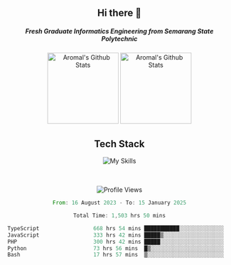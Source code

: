 <div align="center">
  <h2>Hi there 👋</h2>

  <h5>Fresh Graduate Informatics Engineering from Semarang State Polytechnic</h5>

  <img
    height="160"
    alt="Aromal's Github Stats"
    src="https://github-readme-stats.vercel.app/api?username=dafariski77&show_icons=true&theme=tokyonight&count_private=true"
  />
  <img
    alt="Aromal's Github Stats"
    height="160"
    src="https://github-readme-stats.vercel.app/api/top-langs/?username=dafariski77&layout=compact&theme=tokyonight"
  />

  <h2>Tech Stack</h2>
  
![My Skills](https://simpleskill.icons.workers.dev/svg?i=typescript,next.js,react,tailwindcss,shadcnui,reactquery,prisma,socketdotio,zod)

  <br /><br />
  <img src="https://komarev.com/ghpvc/?username=dafariski77&abbreviated=true" alt="Profile Views">
    
  <!--START_SECTION:waka-->

```rust
From: 16 August 2023 - To: 15 January 2025

Total Time: 1,503 hrs 50 mins

TypeScript                 668 hrs 54 mins ███████████░░░░░░░░░░░░░░   44.03 %
JavaScript                 333 hrs 42 mins █████▒░░░░░░░░░░░░░░░░░░░   21.96 %
PHP                        300 hrs 42 mins █████░░░░░░░░░░░░░░░░░░░░   19.79 %
Python                     73 hrs 56 mins  █▒░░░░░░░░░░░░░░░░░░░░░░░   04.87 %
Bash                       17 hrs 57 mins  ▒░░░░░░░░░░░░░░░░░░░░░░░░   01.18 %
```

<!--END_SECTION:waka-->
</div>
